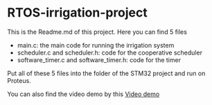 # RTOS-irrigation-project

This is the Readme.md of this project. Here you can find 5 files
- main.c: the main code for running the irrigation system
- scheduler.c and scheduler.h: code for the cooperative scheduler
- software_timer.c and software_timer.h: code for the timer

Put all of these 5 files into the folder of the STM32 project and run on Proteus.

You can also find the video demo by this [Video demo](https://drive.google.com/file/d/1Ecp7xCNkGOGHgegG1DEg5eeTWEG0PU7v/view)


